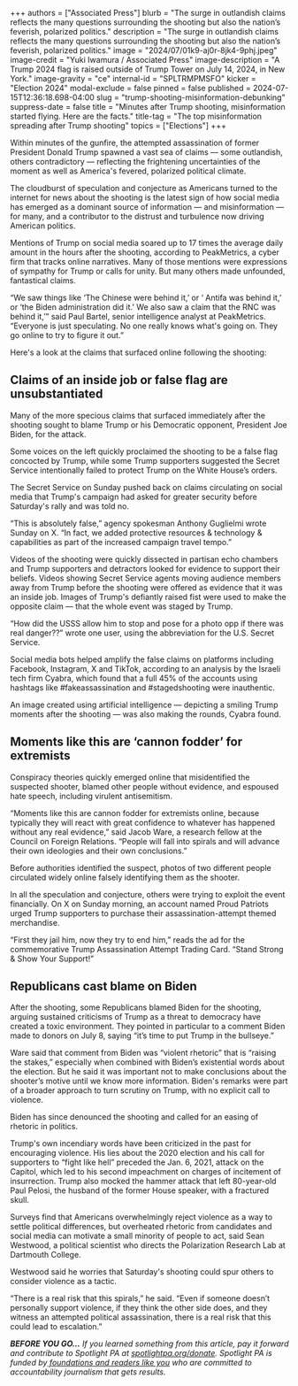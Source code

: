 +++
authors = ["Associated Press"]
blurb = "The surge in outlandish claims reflects the many questions surrounding the shooting but also the nation’s feverish, polarized politics."
description = "The surge in outlandish claims reflects the many questions surrounding the shooting but also the nation’s feverish, polarized politics."
image = "2024/07/01k9-aj0r-8jk4-9phj.jpeg"
image-credit = "Yuki Iwamura / Associated Press"
image-description = "A Trump 2024 flag is raised outside of Trump Tower on July 14, 2024, in New York."
image-gravity = "ce"
internal-id = "SPLTRMPMSFO"
kicker = "Election 2024"
modal-exclude = false
pinned = false
published = 2024-07-15T12:36:18.698-04:00
slug = "trump-shooting-misinformation-debunking"
suppress-date = false
title = "Minutes after Trump shooting, misinformation started flying. Here are the facts."
title-tag = "The top misinformation spreading after Trump shooting"
topics = ["Elections"]
+++

Within minutes of the gunfire, the attempted assassination of former President Donald Trump spawned a vast sea of claims — some outlandish, others contradictory — reflecting the frightening uncertainties of the moment as well as America&#39;s fevered, polarized political climate.

The cloudburst of speculation and conjecture as Americans turned to the internet for news about the shooting is the latest sign of how social media has emerged as a dominant source of information — and misinformation — for many, and a contributor to the distrust and turbulence now driving American politics.

Mentions of Trump on social media soared up to 17 times the average daily amount in the hours after the shooting, according to PeakMetrics, a cyber firm that tracks online narratives. Many of those mentions were expressions of sympathy for Trump or calls for unity. But many others made unfounded, fantastical claims.

“We saw things like ‘The Chinese were behind it,’ or ‘ Antifa was behind it,’ or ‘the Biden administration did it.&#39; We also saw a claim that the RNC was behind it,’” said Paul Bartel, senior intelligence analyst at PeakMetrics. “Everyone is just speculating. No one really knows what&#39;s going on. They go online to try to figure it out.”

Here&#39;s a look at the claims that surfaced online following the shooting:

## Claims of an inside job or false flag are unsubstantiated

Many of the more specious claims that surfaced immediately after the shooting sought to blame Trump or his Democratic opponent, President Joe Biden, for the attack.

Some voices on the left quickly proclaimed the shooting to be a false flag concocted by Trump, while some Trump supporters suggested the Secret Service intentionally failed to protect Trump on the White House’s orders.

The Secret Service on Sunday pushed back on claims circulating on social media that Trump&#39;s campaign had asked for greater security before Saturday&#39;s rally and was told no.

“This is absolutely false,” agency spokesman Anthony Guglielmi wrote Sunday on X. “In fact, we added protective resources &amp; technology &amp; capabilities as part of the increased campaign travel tempo.”

Videos of the shooting were quickly dissected in partisan echo chambers and Trump supporters and detractors looked for evidence to support their beliefs. Videos showing Secret Service agents moving audience members away from Trump before the shooting were offered as evidence that it was an inside job. Images of Trump&#39;s defiantly raised fist were used to make the opposite claim — that the whole event was staged by Trump.

“How did the USSS allow him to stop and pose for a photo opp if there was real danger??” wrote one user, using the abbreviation for the U.S. Secret Service.

Social media bots helped amplify the false claims on platforms including Facebook, Instagram, X and TikTok, according to an analysis by the Israeli tech firm Cyabra, which found that a full 45% of the accounts using hashtags like \#fakeassassination and \#stagedshooting were inauthentic.

An image created using artificial intelligence — depicting a smiling Trump moments after the shooting — was also making the rounds, Cyabra found.

## Moments like this are ‘cannon fodder’ for extremists

Conspiracy theories quickly emerged online that misidentified the suspected shooter, blamed other people without evidence, and espoused hate speech, including virulent antisemitism.

“Moments like this are cannon fodder for extremists online, because typically they will react with great confidence to whatever has happened without any real evidence,” said Jacob Ware, a research fellow at the Council on Foreign Relations. “People will fall into spirals and will advance their own ideologies and their own conclusions.”

Before authorities identified the suspect, photos of two different people circulated widely online falsely identifying them as the shooter.

In all the speculation and conjecture, others were trying to exploit the event financially. On X on Sunday morning, an account named Proud Patriots urged Trump supporters to purchase their assassination-attempt themed merchandise.

“First they jail him, now they try to end him,” reads the ad for the commemorative Trump Assassination Attempt Trading Card. “Stand Strong &amp; Show Your Support!”

## Republicans cast blame on Biden

After the shooting, some Republicans blamed Biden for the shooting, arguing sustained criticisms of Trump as a threat to democracy have created a toxic environment. They pointed in particular to a comment Biden made to donors on July 8, saying “it’s time to put Trump in the bullseye.”

Ware said that comment from Biden was “violent rhetoric” that is “raising the stakes,” especially when combined with Biden’s existential words about the election. But he said it was important not to make conclusions about the shooter’s motive until we know more information. Biden&#39;s remarks were part of a broader approach to turn scrutiny on Trump, with no explicit call to violence.

Biden has since denounced the shooting and called for an easing of rhetoric in politics.

Trump&#39;s own incendiary words have been criticized in the past for encouraging violence. His lies about the 2020 election and his call for supporters to “fight like hell” preceded the Jan. 6, 2021, attack on the Capitol, which led to his second impeachment on charges of incitement of insurrection. Trump also mocked the hammer attack that left 80-year-old Paul Pelosi, the husband of the former House speaker, with a fractured skull.

Surveys find that Americans overwhelmingly reject violence as a way to settle political differences, but overheated rhetoric from candidates and social media can motivate a small minority of people to act, said Sean Westwood, a political scientist who directs the Polarization Research Lab at Dartmouth College.

Westwood said he worries that Saturday&#39;s shooting could spur others to consider violence as a tactic.

“There is a real risk that this spirals,” he said. “Even if someone doesn’t personally support violence, if they think the other side does, and they witness an attempted political assassination, there is a real risk that this could lead to escalation.”<strong></strong>

<strong><em>BEFORE YOU GO…</em></strong><em> If you learned something from this article, pay it forward and contribute to Spotlight PA at </em><a href="https://www.spotlightpa.org/donate"><em>spotlightpa.org/donate</em></a><em>. Spotlight PA is funded by</em><a href="https://www.spotlightpa.org/support"><em> foundations and readers like you</em></a><em> who are committed to accountability journalism that gets results.</em>

